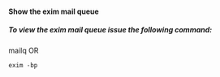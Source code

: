 
#### Show the exim mail queue
##### To view the exim mail queue issue the following command:

mailq
OR
```
exim -bp
```
